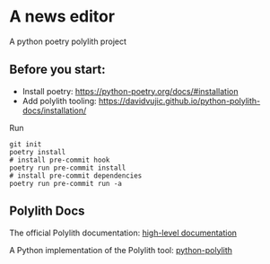 # A news editor

A python poetry polylith project

## Before you start:

- Install poetry: https://python-poetry.org/docs/#installation
- Add polylith tooling: https://davidvujic.github.io/python-polylith-docs/installation/

Run

```shell
git init
poetry install
# install pre-commit hook
poetry run pre-commit install
# install pre-commit dependencies
poetry run pre-commit run -a
```

## Polylith Docs
The official Polylith documentation:
[high-level documentation](https://polylith.gitbook.io/polylith)

A Python implementation of the Polylith tool:
[python-polylith](https://github.com/DavidVujic/python-polylith)
